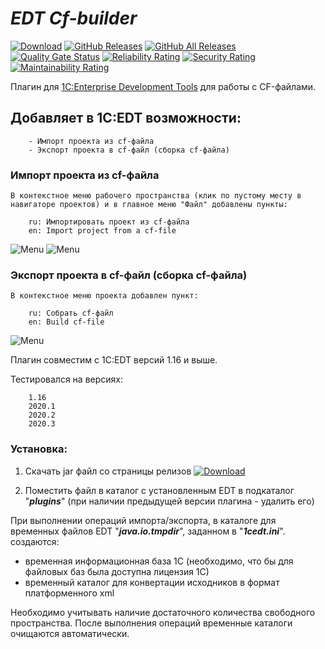 # *EDT Cf-builder*

[![Download](https://img.shields.io/github/release/YanSergey/edt.cf_builder?label=download&style=flat)](https://github.com/YanSergey/edt.cf_builder/releases/latest)
[![GitHub Releases](https://img.shields.io/github/downloads/YanSergey/edt.cf_builder/latest/total?style=flat-square)](https://github.com/YanSergey/edt.cf_builder/releases)
[![GitHub All Releases](https://img.shields.io/github/downloads/YanSergey/edt.cf_builder/total?style=flat-square)](https://github.com/YanSergey/edt.cf_builder/releases)
[![Quality Gate Status](https://sonarcloud.io/api/project_badges/measure?project=YanSergey_EDT_CF_Builder&metric=alert_status)](https://sonarcloud.io/dashboard?id=YanSergey_EDT_CF_Builder)
[![Reliability Rating](https://sonarcloud.io/api/project_badges/measure?project=YanSergey_EDT_CF_Builder&metric=reliability_rating)](https://sonarcloud.io/dashboard?id=YanSergey_EDT_CF_Builder)
[![Security Rating](https://sonarcloud.io/api/project_badges/measure?project=YanSergey_EDT_CF_Builder&metric=security_rating)](https://sonarcloud.io/dashboard?id=YanSergey_EDT_CF_Builder)
[![Maintainability Rating](https://sonarcloud.io/api/project_badges/measure?project=YanSergey_EDT_CF_Builder&metric=sqale_rating)](https://sonarcloud.io/dashboard?id=YanSergey_EDT_CF_Builder)


Плагин для [1C:Enterprise Development Tools](https://edt.1c.ru/) для работы с CF-файлами.

## Добавляет в 1C:EDT возможности:
        - Импорт проекта из cf-файла
        - Экспорт проекта в cf-файл (сборка cf-файла)

### Импорт проекта из cf-файла

```В контекстное меню рабочего пространства (клик по пустому месту в навигаторе проектов) и в главное меню "Файл" добавлены пункты:```

        ru: Импортировать проект из cf-файла
        en: Import project from a cf-file
![Menu](/img/import1.png "Меню с пунктом") ![Menu](/img/import2.png "Меню с пунктом")

### Экспорт проекта в cf-файл (сборка cf-файла)

```В контекстное меню проекта добавлен пункт:```

        ru: Собрать cf-файл
        en: Build cf-file

![Menu](/img/export.png "Меню с пунктом")


Плагин совместим с 1C:EDT версий 1.16 и выше.

Тестировался на версиях:

        1.16
        2020.1
        2020.2
        2020.3

### Установка:
1. Скачать jar файл со страницы релизов [![Download](https://img.shields.io/github/release/YanSergey/edt.cf_builder?label=download&style=flat)](https://github.com/YanSergey/edt.cf_builder/releases/latest)

2. Поместить файл в каталог с установленным EDT в подкаталог "***plugins***" (при наличии предыдущей версии плагина - удалить его)

При выполнении операций импорта/экспорта, в каталоге для временных файлов EDT "***java.io.tmpdir***", заданном в "***1cedt.ini***". создаются:

* временная информационная база 1С (необходимо, что бы для файловых баз была доступна лицензия 1С)
* временный каталог для конвертации исходников в формат платформенного xml

Необходимо учитывать наличие достаточного количества свободного пространства. После выполнения операций временные каталоги очищаются автоматически.